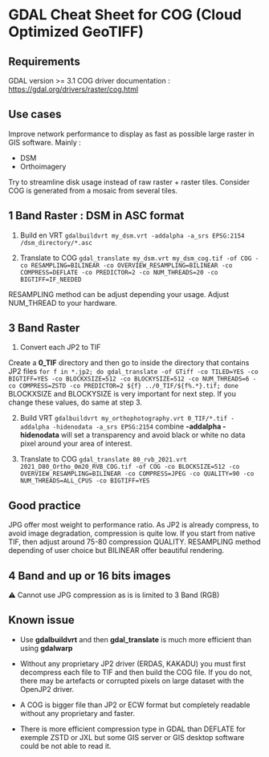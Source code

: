 # GDAL Cheat Sheet for COG (Cloud Optimized GeoTIFF)

## Requirements

GDAL version >= 3.1
COG driver documentation : https://gdal.org/drivers/raster/cog.html

## Use cases

Improve network performance to display as fast as possible large raster in GIS software. Mainly :
- DSM
- Orthoimagery

Try to streamline disk usage instead of raw raster + raster tiles.
Consider COG is generated from a mosaic from several tiles.

## 1 Band Raster : DSM in ASC format

1. Build en VRT
`gdalbuildvrt my_dsm.vrt -addalpha -a_srs EPSG:2154 /dsm_directory/*.asc`

2. Translate to COG
`gdal_translate my_dsm.vrt my_dsm_cog.tif -of COG -co RESAMPLING=BILINEAR -co OVERVIEW_RESAMPLING=BILINEAR -co COMPRESS=DEFLATE -co PREDICTOR=2 -co NUM_THREADS=20 -co BIGTIFF=IF_NEEDED`

RESAMPLING method can be adjust depending your usage.
Adjust NUM_THREAD to your hardware.

## 3 Band Raster

1. Convert each JP2 to TIF

Create a **0_TIF** directory and then go to inside the directory that contains JP2 files
`for f in *.jp2; do gdal_translate -of GTiff -co TILED=YES -co BIGTIFF=YES -co BLOCKXSIZE=512 -co BLOCKYSIZE=512 -co NUM_THREADS=6 -co COMPRESS=ZSTD -co PREDICTOR=2 ${f} ../0_TIF/${f%.*}.tif; done`
BLOCKXSIZE and BLOCKYSIZE is very important for next step. If you change these values, do same at step 3.

2. Build VRT
`gdalbuildvrt my_orthophotography.vrt 0_TIF/*.tif -addalpha -hidenodata -a_srs EPSG:2154`
combine **-addalpha -hidenodata** will set a transparency and avoid black or white no data pixel around your area of interest.

3. Translate to COG
`gdal_translate 80_rvb_2021.vrt 2021_D80_Ortho_0m20_RVB_COG.tif -of COG -co BLOCKSIZE=512 -co OVERVIEW_RESAMPLING=BILINEAR -co COMPRESS=JPEG -co QUALITY=90 -co NUM_THREADS=ALL_CPUS -co BIGTIFF=YES`

## Good practice

JPG offer most weight to performance ratio.
As JP2 is already compress, to avoid image degradation, compression is quite low.
If you start from native TIF, then adjust around 75-80 compression QUALITY.
RESAMPLING method depending of user choice but BILINEAR offer beautiful rendering.

## 4 Band and up or 16 bits images

:warning: Cannot use JPG compression as is is limited to 3 Band (RGB)

## Known issue

- Use **gdalbuildvrt** and then **gdal_translate** is much more efficient than using **gdalwarp**

- Without any proprietary JP2 driver (ERDAS, KAKADU) you must first decompress each file to TIF and then build the COG file.
If you do not, there may be artefacts or corrupted pixels on large dataset with the OpenJP2 driver.

- A COG is bigger file than JP2 or ECW format but completely readable without any proprietary and faster.

- There is more efficient compression type in GDAL than DEFLATE for exemple ZSTD or JXL but some GIS server or GIS desktop software could be not able to read it.